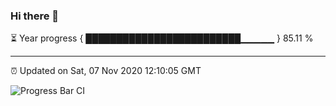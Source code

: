 ### Hi there 👋

⏳ Year progress { █████████████████████████▁▁▁▁▁ } 85.11 %

---

⏰ Updated on Sat, 07 Nov 2020 12:10:05 GMT

![Progress Bar CI](https://github.com/liununu/liununu/workflows/Progress%20Bar%20CI/badge.svg)
